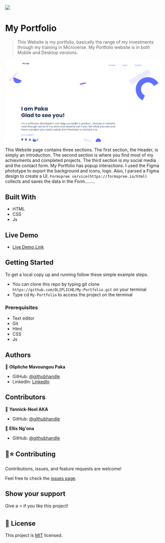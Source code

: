 ![](https://img.shields.io/badge/Microverse-blueviolet)

# My Portfolio

>This Website is my portfolio, basically the range of my investments through my training in Microverse. My Portfolio website is in both Mobile and Desktop versions.

![screenshot](image/short.png)

This Website page contains three sections. The first section, the Header, is simply an introduction. The second section is where you find most of my achievments and completed projects. The third section is my social media and the contact form. My Portfolio has popup interactions. I used the Figma phototype to export the background and icons, logo. Also, I parsed a Figma design to create a UI. `Formspree service(https://formspree.io/html)` collects and saves the data in the Form........

## Built With

- HTML
- CSS
- Js

## Live Demo
- [Live Demo Link](https://paka-my-portfolio.netlify.app/)

## Getting Started
To get a local copy up and running follow these simple example steps.

- You can clone this repo by typing git clone `https://github.com/OLIPLICHE/My-Portfolio.git` on your terminal
- Type cd `My-Portfolio` to access the project on the terminal

### Prerequisites
- Text editor
- Git
- Html
- CSS
- Js

## Authors
👤 **Olipliche Mavoungou Paka**
- GitHub: [@githubhandle](https://github.com/OLIPLICHE)
- LinkedIn: [LinkedIn](https://www.linkedin.com/in/olipliche-paka-mavoungou/)

## Contributors
👤 **Yannick-Noel AKA**
- GitHub: [@githubhandle](https://github.com/codecaiine)

👤 **Ellis Ng'ona**
- GitHub: [@githubhandle](https://github.com/mwanawabangona)

## 🤝⭐️ Contributing

Contributions, issues, and feature requests are welcome!

Feel free to check the [issues page](https://github.com/OLIPLICHE/My-Portfolio/issues).

## Show your support

Give a ⭐️ if you like this project!

## 📝 License

This project is [MIT](./MIT.md) licensed.
